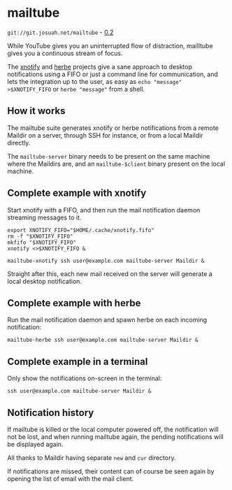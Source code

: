 mailtube
========
`git://git.josuah.net/mailtube` - [0.2](/mailtube/mailtube-0.2.tgz)

While YouTube gives you an uninterrupted flow of distraction,
mailltube gives you a continuous stream of focus.

The [xnotify](https://github.com/phillbush/xnotify) and
[herbe](https://github.com/dudik/herbe) projects give a sane approach
to desktop notifications using a FIFO or just a command line for
communication, and lets the integration up to the user, as easy as
`echo "message" >$XNOTIFY_FIFO` or `herbe "message"` from a shell.

How it works
------------
The mailtube suite generates xnotify or herbe notifications from a
remote Maildir on a server, through SSH for instance, or from a local
Maildir directly.

The `mailtube-server` binary needs to be present on the same machine
where the Maildirs are, and an `mailtube-$client` binary present on
the local machine.

Complete example with xnotify
-----------------------------
Start xnotify with a FIFO, and then run the mail notification daemon
streaming messages to it.

```
export XNOTIFY_FIFO="$HOME/.cache/xnotify.fifo"
rm -f "$XNOTIFY_FIFO"
mkfifo "$XNOTIFY_FIFO"
xnotify <>$XNOTIFY_FIFO &

mailtube-xnotify ssh user@example.com mailtube-server Maildir &
```

Straight after this, each new mail received on the server will
generate a local desktop notification.

Complete example with herbe
------------------------------
Run the mail notification daemon and spawn herbe on each incoming
notification:

```
mailtube-herbe ssh user@example.com mailtube-server Maildir &
```

Complete example in a terminal
------------------------------
Only show the notifications on-screen in the terminal:

```
ssh user@example.com mailtube-server Maildir &
```

Notification history
--------------------
If mailtube is killed or the local computer powered off, the
notification will not be lost, and when running mailtube again,
the pending notifications will be displayed again.

All thanks to Maildir having separate `new` and `cur` directory.

If notifications are missed, their content can of course be seen
again by opening the list of email with the mail client.
